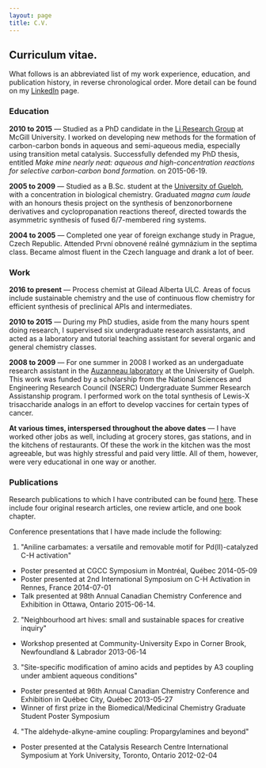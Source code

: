 ```yaml
---
layout: page
title: C.V.
---
```


## Curriculum vitae.

What follows is an abbreviated list of my work experience, education, and publication history, in reverse chronological order. More detail can be found on my [LinkedIn](https://www.linkedin.com/in/nickuhlig) page.

### Education

**2010 to 2015** — Studied as a PhD candidate in the [Li Research Group](http://www.cjlimcgill.ca/prof-chao-jun-li/) at McGill University. I worked on developing new methods for the formation of carbon-carbon bonds in aqueous and semi-aqueous media, especially using transition metal catalysis. Successfully defended my PhD thesis, entitled *Make mine nearly neat: aqueous and high-concentration reactions for selective carbon-carbon bond formation.* on 2015-06-19.

**2005 to 2009** — Studied as a B.Sc. student at the [University of Guelph](https://www.uoguelph.ca), with a concentration in biological chemistry. Graduated *magna cum laude* with an honours thesis project on the synthesis of benzonorbornene derivatives and cyclopropanation reactions thereof, directed towards the asymmetric synthesis of fused 6/7-membered ring systems.

**2004 to 2005** — Completed one year of foreign exchange study in Prague, Czech Republic. Attended První obnovené reálné gymnázium in the septima class. Became almost fluent in the Czech language and drank a lot of beer. 

### Work

**2016 to present** — Process chemist at Gilead Alberta ULC. Areas of focus include sustainable chemistry and the use of continuous flow chemistry for efficient synthesis of preclinical APIs and intermediates.

**2010 to 2015** — During my PhD studies, aside from the many hours spent doing research, I supervised six undergraduate research assistants, and acted as a laboratory and tutorial teaching assistant for several organic and general chemistry classes.

**2008 to 2009** — For one summer in 2008 I worked as an undergaduate research assistant in the [Auzanneau laboratory](http://www.chemistry.uoguelph.ca/cgi-bin/uchem.exe?ac=v_page&pa=LU5KZP_3) at the University of Guelph. This work was funded by a scholarship from the National Sciences and Engineering Research Council (NSERC) Undergraduate Summer Research Assistanship program. I performed work on the total synthesis of Lewis-X trisaccharide analogs in an effort to develop vaccines for certain types of cancer.

**At various times, interspersed throughout the above dates** — I have worked other jobs as well, including at grocery stores, gas stations, and in the kitchens of restaurants. Of these the work in the kitchen was the most agreeable, but was highly stressful and paid very little. All of them, however, were very educational in one way or another.

### Publications

Research publications to which I have contributed can be found [here](https://scholar.google.ca/scholar?hl=en&q=author%3A%22Nick+Uhlig%22&btnG=&as_sdt=1%2C5&as_sdtp=). These include four original research articles, one review article, and one book chapter.

Conference presentations that I have made include the following:

1. "Aniline carbamates: a versatile and removable motif for Pd(II)-catalyzed C-H activation"
  * Poster presented at CGCC Symposium in Montréal, Québec 2014-05-09
  * Poster presented at 2nd International Symposium on C-H Activation in Rennes, France 2014-07-01
  * Talk presented at 98th Annual Canadian Chemistry Conference and Exhibition in Ottawa, Ontario 2015-06-14.
2. "Neighbourhood art hives: small and sustainable spaces for creative inquiry"
  * Workshop presented at Community-University Expo in Corner Brook, Newfoundland & Labrador 2013-06-14
3. "Site-specific modification of amino acids and peptides by A3 coupling under ambient aqueous conditions"
  * Poster presented at 96th Annual Canadian Chemistry Conference and Exhibition in Québec City, Québec 2013-05-27
  * Winner of first prize in the Biomedical/Medicinal Chemistry Graduate Student Poster Symposium
4. "The aldehyde-alkyne-amine coupling: Propargylamines and beyond"
  * Poster presented at the Catalysis Research Centre International Symposium at York University, Toronto, Ontario 2012-02-04

